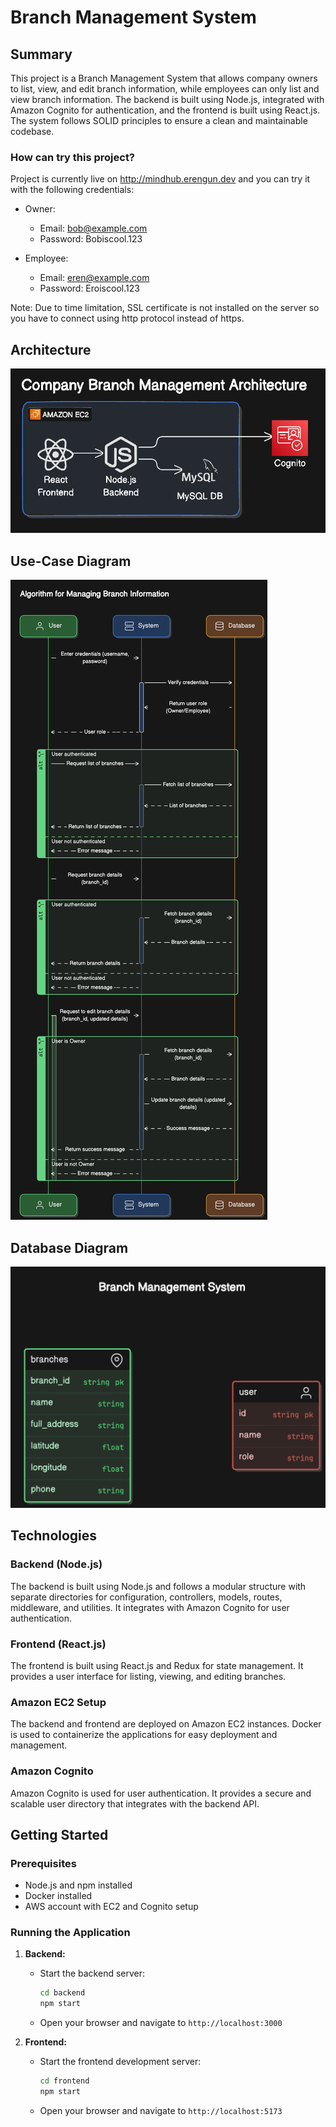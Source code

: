 # Branch Management System

## Summary

This project is a Branch Management System that allows company owners to list, view, and edit branch information, while employees can only list and view branch information. The backend is built using Node.js, integrated with Amazon Cognito for authentication, and the frontend is built using React.js. The system follows SOLID principles to ensure a clean and maintainable codebase.


### How can try this project?

Project is currently live on http://mindhub.erengun.dev and you can try it with the following credentials:

- Owner:
  - Email: bob@example.com
  - Password: Bobiscool.123

- Employee:
    - Email: eren@example.com
    - Password: Eroiscool.123

Note: Due to time limitation, SSL certificate is not installed on the server so you have to connect using http protocol instead of https.

## Architecture

![Architecture Diagram](backend/docs/architecture.png)

## Use-Case Diagram

![Use-Case Diagram](backend/docs/algorithm.png)

## Database Diagram

![Database Diagram](backend/docs/database.png)


## Technologies

### Backend (Node.js)

The backend is built using Node.js and follows a modular structure with separate directories for configuration, controllers, models, routes, middleware, and utilities. It integrates with Amazon Cognito for user authentication.

### Frontend (React.js)

The frontend is built using React.js and Redux for state management. It provides a user interface for listing, viewing, and editing branches.

### Amazon EC2 Setup

The backend and frontend are deployed on Amazon EC2 instances. Docker is used to containerize the applications for easy deployment and management.

### Amazon Cognito

Amazon Cognito is used for user authentication. It provides a secure and scalable user directory that integrates with the backend API.


## Getting Started

### Prerequisites

- Node.js and npm installed
- Docker installed
- AWS account with EC2 and Cognito setup

### Running the Application

1. **Backend:**

    - Start the backend server:

        ```bash
        cd backend
        npm start
        ```

    - Open your browser and navigate to `http://localhost:3000`

2. **Frontend:**

    - Start the frontend development server:

        ```bash
        cd frontend
        npm start
        ```

    - Open your browser and navigate to `http://localhost:5173`
